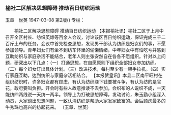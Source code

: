 ### 榆社二区解决思想障碍  推动百日纺织运动
玉章　世英
1947-03-08
第2版()
专栏：

　　榆社二区解决思想障碍
    推动百日纺织运动
    【本报榆社讯】榆社二区于上月中召开全区村长、纺织英雄等百余人会议，讨论该区百日纺织运动，保证完成三千二百斤土布的任务。会议中首先检查思想，发现男干部认为纺织是妇女们的事，不愿参加领导。青年妇女们有坐不到纺车怀里的偷懒情绪，中年妇女中有怕吃亏并感到互助纺织与家庭杂活不能结合，老年人则主张安然自在各各不愿组织。针对以上问题，研究出以下几点：（一）打通思想，在自愿原则下组织全部妇女参加纺织。（二）每个妇女订出具体计划。（三）改进技术，每村至少有一架手拉机。（四）实行家庭互助，达到纺织与家庭杂活相结合。
    【本报赞皇讯】本县二区南平旺村在组织纺织时，许多妇女都有顾虑，有认为纺织赚下钱要被斗争，有认为纺的是官花，政府要叫负担。开会时有些人故意推诿不去参加，会织布的人说织不成，一天能纺四两线说一天纺一两半。领导上为打破思想障碍，发动讨论，朱玉勤小组深入动员，大家谈出思想问题，一致认清纺织是帮助大家发家致富的。会后顾虑最多的牛秀珠也高兴的纺起花来。
                                            （玉章、世英）
